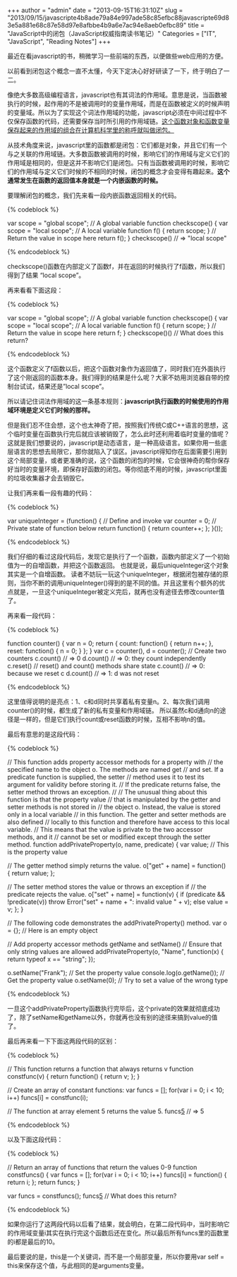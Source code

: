 +++
author = "admin"
date = "2013-09-15T16:31:10Z"
slug = "2013/09/15/javascripte4b8ade79a84e997ade58c85efbc88javascripte69d83e5a881e68c87e58d97e8afbbe4b9a6e7ac94e8aeb0efbc89"
title = "JavaScript中的闭包（JavaScript权威指南读书笔记）"
Categories = ["IT", "JavaScript", "Reading Notes"]
+++

最近在看javascript的书，稍微学习一些前端的东西，以便做些web应用的方便。





以前看到闭包这个概念一直不太懂，今天下定决心好好研读了一下，终于明白了一二。





像绝大多数高级编程语言，javascript也有其词法的作用域。意思是说，当函数被执行的时候，起作用的不是被调用时的变量作用域，而是在函数被定义的时候声明的变量域。所以为了实现这个词法作用域的功能，javascript必须在中间过程中不仅保存函数的代码，还需要保存当时所引用的作用域链。[这个函数对象和函数变量保存起来的作用域的组合在计算机科学里的称呼就叫做闭包。](http://en.wikipedia.org/wiki/Closure_(computer_science))





从技术角度来说，javascript里的函数都是闭包：它们都是对象，并且它们有一个与之关联的作用域链。大多数函数被调用的时候，影响它们的作用域与定义它们的作用域是相同的，但是这并不影响它们是闭包。只有当函数被调用的时候，影响它们的作用域与定义它们时候的不相同的时候，闭包的概念才会变得有趣起来。**这个通常发生在函数的返回值本身就是一个内嵌函数的时候。**



<!-- more -->



要理解闭包的概念，我们先来看一段内嵌函数返回相关的代码。




{% codeblock %}

var scope = "global scope"; // A global variable
function checkscope() {
var scope = "local scope"; // A local variable
function f() { return scope; } // Return the value in scope here
return f();
}
checkscope() // => "local scope"

{% endcodeblock %}




checkscope()函数在内部定义了函数f，并在返回的时候执行了f函数，所以我们得到了结果 “local scope”。





再来看看下面这段：




{% codeblock %}

var scope = "global scope"; // A global variable
function checkscope() {
var scope = "local scope"; // A local variable
function f() { return scope; } // Return the value in scope here
return f;
}
checkscope()() // What does this return?

{% endcodeblock %}




这个函数定义了f函数以后，把这个函数对象作为返回值了，同时我们在外面执行了这个刚返回的函数本身。我们得到的结果是什么呢？大家不妨用浏览器自带的控制台试试，结果还是”local scope”。





所以请记住词法作用域的这一条基本规则：**javascript执行函数的时候使用的作用域环境是定义它们时候的那样。**





但是我们忍不住会想，这个也太神奇了把，按照我们传统C或C++语言的思想，这个临时变量在函数执行完后就应该被销毁了，怎么此时还利用着临时变量的值呢？这就是我们想要说的，javascript是动态语言，是一种高级语言。如果你用一些底层语言的思想去局限它，那你就陷入了误区。javascript得知你在后面需要引用到这个局部变量，或者更准确的说，这个函数的闭包的时候，它会很神奇的帮你保存好当时的变量环境，即保存好函数的闭包。等你彻底不用的时候，javascript里面的垃圾收集器才会去销毁它。





让我们再来看一段有趣的代码：




{% codeblock %}

var uniqueInteger = (function() { // Define and invoke
var counter = 0; // Private state of function below
return function() { return counter++; };
}());

{% endcodeblock %}




我们仔细的看过这段代码后，发现它是执行了一个函数，函数内部定义了一个初始值为一的自增函数，并把这个函数返回。
也就是说，最后uniqueInteger这个对象其实是一个自增函数。
读者不妨玩一玩这个uniqueInteger，根据闭包被存储的原则，当你不断的调用uniqueInteger()得到的是不同的值。并且这里有个额外的优点就是，一旦这个uniqueInteger被定义完后，就再也没有途径去修改counter值了。





再来看一段代码：




{% codeblock %}

function counter() {
var n = 0;
return {
count: function() { return n++; },
reset: function() { n = 0; }
};
}
var c = counter(), d = counter(); // Create two counters
c.count() // => 0
d.count() // => 0: they count independently
c.reset() // reset() and count() methods share state
c.count() // => 0: because we reset c
d.count() // => 1: d was not reset

{% endcodeblock %}




这里值得说明的是亮点：1、c和d同时共享着私有变量n。2、每次我们调用counter()的时候，都生成了新的私有变量和作用域链。
所以虽然c和d通向n的途径是一样的，但是它们执行count或reset函数的时候，互相不影响n的值。





最后有意思的是这段代码：




{% codeblock %}

// This function adds property accessor methods for a property with
// the specified name to the object o. The methods are named get
// and set. If a predicate function is supplied, the setter
// method uses it to test its argument for validity before storing it.
// If the predicate returns false, the setter method throws an exception.
//
// The unusual thing about this function is that the property value
// that is manipulated by the getter and setter methods is not stored in
// the object o. Instead, the value is stored only in a local variable
// in this function. The getter and setter methods are also defined
// locally to this function and therefore have access to this local variable.
// This means that the value is private to the two accessor methods, and it
// cannot be set or modified except through the setter method.
function addPrivateProperty(o, name, predicate) {
var value; // This is the property value

// The getter method simply returns the value.
o["get" + name] = function() { return value; };

// The setter method stores the value or throws an exception if
// the predicate rejects the value.
o["set" + name] = function(v) {
if (predicate && !predicate(v))
throw Error("set" + name + ": invalid value " + v);
else
value = v;
};
}

// The following code demonstrates the addPrivateProperty() method.
var o = {}; // Here is an empty object

// Add property accessor methods getName and setName()
// Ensure that only string values are allowed
addPrivateProperty(o, "Name", function(x) { return typeof x == "string"; });

o.setName("Frank"); // Set the property value
console.log(o.getName()); // Get the property value
o.setName(0); // Try to set a value of the wrong type

{% endcodeblock %}




一旦这个addPrivateProperty函数执行完毕后，这个private的效果就彻底成功了，除了setName和getName以外，你就再也没有别的途径来搞到value的值了。





最后再来看一下下面这两段代码的区别：




{% codeblock %}

// This function returns a function that always returns v
function constfunc(v) { return function() { return v; }; }

// Create an array of constant functions:
var funcs = [];
for(var i = 0; i < 10; i++) funcs[i] = constfunc(i);

// The function at array element 5 returns the value 5.
funcs[5]() // => 5

{% endcodeblock %}




以及下面这段代码：




{% codeblock %}

// Return an array of functions that return the values 0-9
function constfuncs() {
var funcs = [];
for(var i = 0; i < 10; i++)
funcs[i] = function() { return i; };
return funcs;
}

var funcs = constfuncs();
funcs[5]() // What does this return?

{% endcodeblock %}




如果你运行了这两段代码以后看了结果，就会明白，在第二段代码中，当时影响它的作用域变量i其实在执行完这个函数后还在变化。所以最后所有funcs里的函数里的i都是最后的10。





最后要说的是，this是一个关键词，而不是一个局部变量，所以你要用var self = this来保存这个值，与此相同的是arguments变量。



